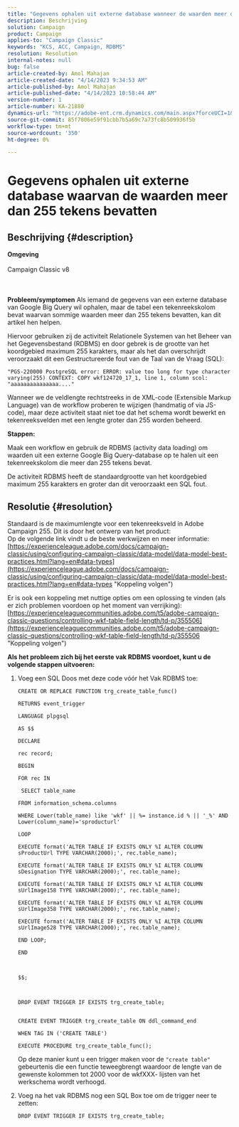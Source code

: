 ```yaml
---
title: "Gegevens ophalen uit externe database wanneer de waarden meer dan 255 tekens bedragen"
description: Beschrijving
solution: Campaign
product: Campaign
applies-to: "Campaign Classic"
keywords: "KCS, ACC, Campaign, RDBMS"
resolution: Resolution
internal-notes: null
bug: false
article-created-by: Amol Mahajan
article-created-date: "4/14/2023 9:34:53 AM"
article-published-by: Amol Mahajan
article-published-date: "4/14/2023 10:58:44 AM"
version-number: 1
article-number: KA-21880
dynamics-url: "https://adobe-ent.crm.dynamics.com/main.aspx?forceUCI=1&pagetype=entityrecord&etn=knowledgearticle&id=8b001c97-a7da-ed11-a7c7-6045bd006ce9"
source-git-commit: 85f7806e59f91cbb7b5a69c7a73fc8b509936f5b
workflow-type: tm+mt
source-wordcount: '350'
ht-degree: 0%

---
```


# Gegevens ophalen uit externe database waarvan de waarden meer dan 255 tekens bevatten

## Beschrijving {#description}

<b>Omgeving</b><br><br>Campaign Classic v8<br><br> <br><br><b>Probleem/symptomen</b>
Als iemand de gegevens van een externe database van Google Big Query wil ophalen, maar de tabel een tekenreekskolom bevat waarvan sommige waarden meer dan 255 tekens bevatten, kan dit artikel hen helpen.

Hiervoor gebruiken zij de activiteit Relationele Systemen van het Beheer van het Gegevensbestand (RDBMS) en door gebrek is de grootte van het koordgebied maximum 255 karakters, maar als het dan overschrijdt veroorzaakt dit een Gestructureerde fout van de Taal van de Vraag (SQL):

`"PGS-220000 PostgreSQL error: ERROR: value too long for type character varying(255) CONTEXT: COPY wkf124720_17_1, line 1, column scol: "aaaaaaaaaaaaaaa...."`



Wanneer we de veldlengte rechtstreeks in de XML-code (Extensible Markup Language) van de workflow proberen te wijzigen (handmatig of via JS-code), maar deze activiteit staat niet toe dat het schema wordt bewerkt en tekenreeksvelden met een lengte groter dan 255 worden beheerd.



<b>Stappen:</b>

Maak een workflow en gebruik de RDBMS (activity data loading) om waarden uit een externe Google Big Query-database op te halen uit een tekenreekskolom die meer dan 255 tekens bevat.

De activiteit RDBMS heeft de standaardgrootte van het koordgebied maximum 255 karakters en groter dan dit veroorzaakt een SQL fout.


## Resolutie {#resolution}

Standaard is de maximumlengte voor een tekenreeksveld in Adobe Campaign 255. Dit is door het ontwerp van het product:<br>
Op de volgende link vindt u de beste werkwijzen en meer informatie:
[https://experienceleague.adobe.com/docs/campaign-classic/using/configuring-campaign-classic/data-model/data-model-best-practices.html?lang=en#data-types](https://experienceleague.adobe.com/docs/campaign-classic/using/configuring-campaign-classic/data-model/data-model-best-practices.html?lang=en#data-types "Koppeling volgen")

Er is ook een koppeling met nuttige opties om een oplossing te vinden (als er zich problemen voordoen op het moment van verrijking): 
[https://experienceleaguecommunities.adobe.com/t5/adobe-campaign-classic-questions/controlling-wkf-table-field-length/td-p/355506](https://experienceleaguecommunities.adobe.com/t5/adobe-campaign-classic-questions/controlling-wkf-table-field-length/td-p/355506 "Koppeling volgen")



<b>Als het probleem zich bij het eerste vak RDBMS voordoet, kunt u de volgende stappen uitvoeren:</b>



1. Voeg een SQL Doos met deze code vóór het Vak RDBMS toe:

   ```
   CREATE OR REPLACE FUNCTION trg_create_table_func()
   
   RETURNS event_trigger
   
   LANGUAGE plpgsql
   
   AS $$
   
   DECLARE
   
   rec record;
   
   BEGIN
   
   FOR rec IN
   
    SELECT table_name
   
   FROM information_schema.columns
   
   WHERE Lower(table_name) like 'wkf' || %= instance.id % || '_%' AND Lower(column_name)='sproducturl'
   
   LOOP
   
   EXECUTE format('ALTER TABLE IF EXISTS ONLY %I ALTER COLUMN sProductUrl TYPE VARCHAR(2000);', rec.table_name);
   
   EXECUTE format('ALTER TABLE IF EXISTS ONLY %I ALTER COLUMN sDesignation TYPE VARCHAR(2000);', rec.table_name);
   
   EXECUTE format('ALTER TABLE IF EXISTS ONLY %I ALTER COLUMN sUrlImage158 TYPE VARCHAR(2000);', rec.table_name);
   
   EXECUTE format('ALTER TABLE IF EXISTS ONLY %I ALTER COLUMN sUrlImage358 TYPE VARCHAR(2000);', rec.table_name);
   
   EXECUTE format('ALTER TABLE IF EXISTS ONLY %I ALTER COLUMN sUrlImage528 TYPE VARCHAR(2000);', rec.table_name);
   
   END LOOP;
   
   END
   
   
   
   $$;
   
   
   
   DROP EVENT TRIGGER IF EXISTS trg_create_table;
   
   
   CREATE EVENT TRIGGER trg_create_table ON ddl_command_end
   
   WHEN TAG IN ('CREATE TABLE')
   
   EXECUTE PROCEDURE trg_create_table_func();
   ```






   Op deze manier kunt u een trigger maken voor de `"create table"` gebeurtenis die een functie teweegbrengt waardoor de lengte van de gewenste kolommen tot 2000 voor de wkfXXX- lijsten van het werkschema wordt verhoogd.
2. Voeg na het vak RDBMS nog een SQL Box toe om de trigger neer te zetten:

   `DROP EVENT TRIGGER IF EXISTS trg_create_table;`

